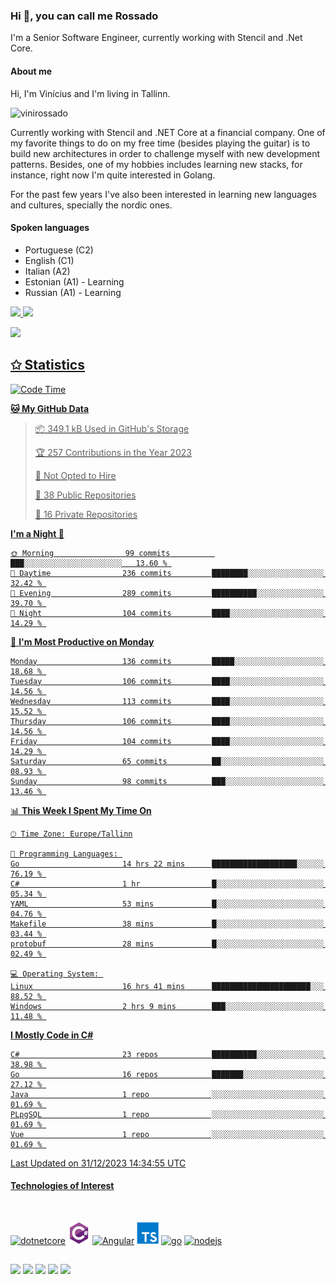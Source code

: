 ### Hi 👋, you can call me Rossado
I'm a Senior Software Engineer, currently working with Stencil and .Net Core.

#### About me
Hi, I'm Vinícius and I'm living in Tallinn.

<p align="left"> <img src="https://komarev.com/ghpvc/?username=vinirossado&label=Profile%20views&color=0e75b6&style=flat" alt="vinirossado" /> </p>

Currently working with Stencil and .NET Core at a financial company. One of my favorite things to do on my free time (besides playing the guitar) is to build new architectures in order to challenge myself with new development patterns. Besides, one of my hobbies includes learning new stacks, for instance, right now I'm quite interested in Golang.

For the past few years I've also been interested in learning new languages and cultures, specially the nordic ones.

#### Spoken languages
- Portuguese (C2)
- English (C1)
- Italian (A2)
- Estonian (A1) - Learning
- Russian (A1) - Learning

 <div>
  <a href="https://github.com/Vinirossado">
  <img height="180em" src="https://github-readme-stats.vercel.app/api?username=vinirossado&show_icons=true&theme=dracula&include_all_commits=true&count_private=true"/>
  <img height="180em" src="https://github-readme-stats.vercel.app/api/top-langs/?username=vinirossado&layout=compact&langs_count=7&theme=dracula"/>
</div>

![](http://estruyf-github.azurewebsites.net/api/VisitorHit?user=vinirossado&repo=vinirossado&countColorcountColor)

## ✩ Statistics
<!--START_SECTION:waka-->
![Code Time](http://img.shields.io/badge/Code%20Time-1%2C357%20hrs%2029%20mins-blue)

**🐱 My GitHub Data** 

> 📦 349.1 kB Used in GitHub's Storage 
 > 
> 🏆 257 Contributions in the Year 2023
 > 
> 🚫 Not Opted to Hire
 > 
> 📜 38 Public Repositories 
 > 
> 🔑 16 Private Repositories 
 > 
**I'm a Night 🦉** 

```text
🌞 Morning                99 commits          ███░░░░░░░░░░░░░░░░░░░░░░   13.60 % 
🌆 Daytime                236 commits         ████████░░░░░░░░░░░░░░░░░   32.42 % 
🌃 Evening                289 commits         ██████████░░░░░░░░░░░░░░░   39.70 % 
🌙 Night                  104 commits         ████░░░░░░░░░░░░░░░░░░░░░   14.29 % 
```
📅 **I'm Most Productive on Monday** 

```text
Monday                   136 commits         █████░░░░░░░░░░░░░░░░░░░░   18.68 % 
Tuesday                  106 commits         ████░░░░░░░░░░░░░░░░░░░░░   14.56 % 
Wednesday                113 commits         ████░░░░░░░░░░░░░░░░░░░░░   15.52 % 
Thursday                 106 commits         ████░░░░░░░░░░░░░░░░░░░░░   14.56 % 
Friday                   104 commits         ████░░░░░░░░░░░░░░░░░░░░░   14.29 % 
Saturday                 65 commits          ██░░░░░░░░░░░░░░░░░░░░░░░   08.93 % 
Sunday                   98 commits          ███░░░░░░░░░░░░░░░░░░░░░░   13.46 % 
```


📊 **This Week I Spent My Time On** 

```text
🕑︎ Time Zone: Europe/Tallinn

💬 Programming Languages: 
Go                       14 hrs 22 mins      ███████████████████░░░░░░   76.19 % 
C#                       1 hr                █░░░░░░░░░░░░░░░░░░░░░░░░   05.34 % 
YAML                     53 mins             █░░░░░░░░░░░░░░░░░░░░░░░░   04.76 % 
Makefile                 38 mins             █░░░░░░░░░░░░░░░░░░░░░░░░   03.44 % 
protobuf                 28 mins             █░░░░░░░░░░░░░░░░░░░░░░░░   02.49 % 

💻 Operating System: 
Linux                    16 hrs 41 mins      ██████████████████████░░░   88.52 % 
Windows                  2 hrs 9 mins        ███░░░░░░░░░░░░░░░░░░░░░░   11.48 % 
```

**I Mostly Code in C#** 

```text
C#                       23 repos            ██████████░░░░░░░░░░░░░░░   38.98 % 
Go                       16 repos            ███████░░░░░░░░░░░░░░░░░░   27.12 % 
Java                     1 repo              ░░░░░░░░░░░░░░░░░░░░░░░░░   01.69 % 
PLpgSQL                  1 repo              ░░░░░░░░░░░░░░░░░░░░░░░░░   01.69 % 
Vue                      1 repo              ░░░░░░░░░░░░░░░░░░░░░░░░░   01.69 % 
```




 Last Updated on 31/12/2023 14:34:55 UTC
<!--END_SECTION:waka-->




#### Technologies of Interest
<div style="display: inline_block"><br>

[<img src="https://cdn.jsdelivr.net/gh/devicons/devicon/icons/dotnetcore/dotnetcore-original.svg" height="35" alt="dotnetcore" />][csharp_link]
[<img src="https://raw.githubusercontent.com/devicons/devicon/master/icons/csharp/csharp-original.svg" height="35" alt="Csharp" />][csharp_link]
[<img src="https://user-images.githubusercontent.com/25344723/113509430-e438eb80-952b-11eb-9826-6c86e83473d8.png" height="35" alt="Angular" />][angular_link]
[<img src="https://raw.githubusercontent.com/devicons/devicon/master/icons/typescript/typescript-plain.svg" height="35" alt="Typescript" />][angular_link]
[<img src="https://cdn.jsdelivr.net/gh/devicons/devicon/icons/go/go-original.svg" height="35" alt="go" />][golang_link]
[<img src="https://user-images.githubusercontent.com/25344723/113509706-7f7e9080-952d-11eb-8b35-6a5bfd4cb0e2.png" height="35" alt="nodejs" />][nodejs_link]

</div>

  
  ##
 
<div> 
  <a href="https://instagram.com/vinirossado" target="_blank"><img src="https://img.shields.io/badge/-Instagram-%23E4405F?style=for-the-badge&logo=instagram&logoColor=white" target="_blank"></a>
 	<a href="https://www.twitch.tv/vrossado2" target="_blank"><img src="https://img.shields.io/badge/Twitch-9146FF?style=for-the-badge&logo=twitch&logoColor=white" target="_blank"></a>
  <a href = "mailto:vinirossado@gmail.com"><img src="https://img.shields.io/badge/-Gmail-%23333?style=for-the-badge&logo=gmail&logoColor=white" target="_blank"></a>
  <a href="https://www.linkedin.com/in/viniciusrossado/" target="_blank"><img src="https://img.shields.io/badge/-LinkedIn-%230077B5?style=for-the-badge&logo=linkedin&logoColor=white" target="_blank"></a> 
  <a href="https://vinirossado.github.io/" target="_blank"><img src="https://img.shields.io/badge/-Github-%230077B5?style=for-the-badge&logo=github&logoColor=white" target="_blank"></a> 
  
</div>

[angular_link]: https://github.com/vinirossado?tab=repositories&q=&type=&language=typescript
[golang_link]: https://github.com/vinirossado?tab=repositories&q=&type=&language=go
[nodejs_link]: https://github.com/vinirossado?tab=repositories&q=&type=&language=javascript
[csharp_link]: https://github.com/vinirossado?tab=repositories&q=&type=&language=c%23
